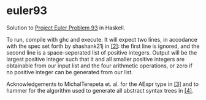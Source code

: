 # euler93

Solution to [Project Euler Problem 93][1] in Haskell.

To run, compile with ghc and execute. It will expect two lines, in
accodance with the spec set forth by shashank21j in [\[2\]][2]: the
first line is ignored, and the second line is a space-seperated list of
positive integers. Output will be the largest positive integer such that
it and all smaller positive integers are obtainable from our input list
and the four arithmetic operations, or zero if no positive integer can
be generated from our list.

Acknowledgements to MichalTerepeta et. al. for the AExpr type in
[\[3\]][3] and to hammer for the algorithm used to generate all abstract
syntax trees in [\[4\]][4].

  [1]: https://projecteuler.net/problem=93
  [2]: https://www.hackerrank.com/contests/projecteuler/challenges/euler093
  [3]: https://wiki.haskell.org/Parsing_a_simple_imperative_language
  [4]: http://stackoverflow.com/questions/9525074/i-need-to-create-haskell-function-which-returns-all-possible-binary-trees-give
